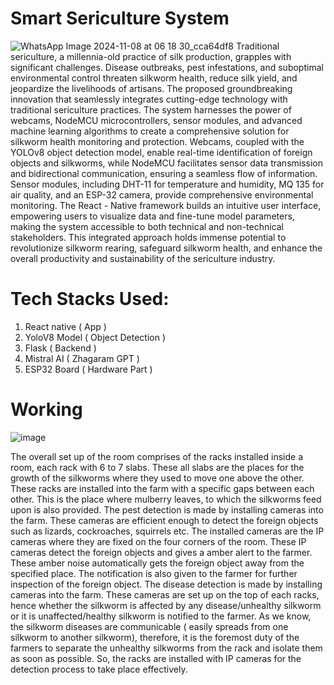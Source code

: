 # Smart Sericulture System
![WhatsApp Image 2024-11-08 at 06 18 30_cca64df8](https://github.com/user-attachments/assets/1242cc2c-ea76-4199-b7c5-8a73fc710d83)
Traditional sericulture, a millennia-old practice of silk production, grapples with significant challenges. Disease outbreaks, pest infestations, and suboptimal environmental control threaten silkworm health, reduce silk yield, and jeopardize the livelihoods of artisans. The proposed groundbreaking innovation that seamlessly integrates cutting-edge technology with traditional sericulture practices. The system harnesses the power of webcams, NodeMCU microcontrollers, sensor modules, and advanced machine learning algorithms to create a comprehensive solution for silkworm health monitoring and protection. Webcams, coupled with the YOLOv8 object detection model, enable real-time identification of foreign objects and silkworms, while NodeMCU facilitates sensor data transmission and bidirectional communication, ensuring a seamless flow of information. Sensor modules, including DHT-11 for temperature and humidity, MQ 135 for air quality, and an ESP-32 camera, provide comprehensive environmental monitoring. The React - Native framework builds an intuitive user interface, empowering users to visualize data and fine-tune model parameters, making the system accessible to both technical and non-technical stakeholders. This integrated approach holds immense potential to revolutionize silkworm rearing, safeguard silkworm health, and enhance the overall productivity and sustainability of the sericulture industry.
# Tech Stacks Used:

 1. React native ( App )
 2. YoloV8 Model ( Object Detection )
 3. Flask ( Backend )
 4. Mistral AI ( Zhagaram GPT )
 5. ESP32 Board ( Hardware Part )

# Working
![image](https://github.com/user-attachments/assets/27dc2fb7-2c90-4ea5-893c-4b0543f93da7)

The overall set up of the room comprises of the racks installed inside a room, each rack with 6 to 7 slabs. These all slabs are the places for the growth of the silkworms where they used to move one above the other. These racks are installed into the farm with a specific gaps between each other. This is the place where mulberry leaves, to which the silkworms feed upon is also provided. The pest detection is made by installing cameras into the farm. These cameras are efficient enough to detect the foreign objects such as lizards, cockroaches, squirrels etc. The installed cameras are the IP cameras where they are fixed on the four corners of the room. These IP cameras detect the foreign objects and gives a amber alert to the farmer. These amber noise automatically gets the foreign object away from the specified place. The notification is also given to the farmer for further inspection of the foreign object. The disease detection is made by installing cameras into the farm. These cameras are set up on the top of each racks, hence whether the silkworm is affected by any disease/unhealthy silkworm or it is unaffected/healthy silkworm is notified to the farmer. As we know, the silkworm diseases are communicable ( easily spreads from one silkworm to another silkworm), therefore, it is the foremost duty of the farmers to separate the unhealthy silkworms from the rack and isolate them as soon as possible. So, the racks are installed with IP cameras for the detection process to take place effectively.
